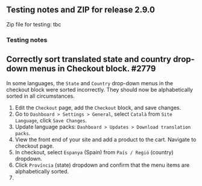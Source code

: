 ## Testing notes and ZIP for release 2.9.0

Zip file for testing: tbc

### Testing notes
## Correctly sort translated state and country drop-down menus in Checkout block. #2779
In some languages, the `State` and `Country` drop-down menus in the checkout block were sorted incorrectly. They should now be alphabetically sorted in all circumstances.

1. Edit the `Checkout` page, add the `Checkout` block, and save changes.
1. Go to `Dashboard > Settings > General`, select `Català` from `Site Language`, click `Save Changes`.
1. Update language packs: `Dashboard > Updates > Download translation packs`.
1. View the front end of your site and add a product to the cart. Navigate to checkout page.
1. In checkout, select `Espanya` (Spain) from `País / Regió` (country) dropdown.
1. Click `Província` (state) dropdown and confirm that the menu items are alphabetically sorted.
1. 

